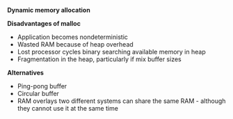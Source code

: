 **Dynamic memory allocation**

**Disadvantages of malloc**
* Application becomes nondeterministic
* Wasted RAM because of heap overhead
* Lost processor cycles binary searching available memory in heap
* Fragmentation in the heap, particularly if mix buffer sizes

**Alternatives**
* Ping-pong buffer
* Circular buffer
* RAM overlays two different systems can share the same RAM - although they cannot use it at the same time